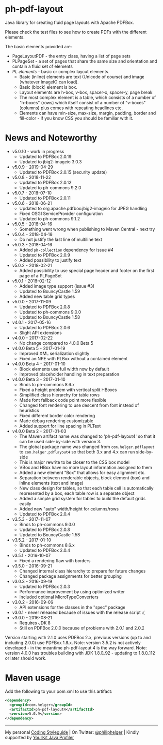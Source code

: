 # ph-pdf-layout

Java library for creating fluid page layouts with Apache PDFBox.

Please check the test files to see how to create PDFs with the different elements.

The basic elements provided are:
* PageLayoutPDF - the entry class, having a list of page sets
* PLPageSet - a set of pages that share the same size and orientation and contain a fluid set of elements
* *PL elements* - basic or complex layout elements.
  * Basic (inline) elements are text (Unicode of course) and image (whatever ImageIO can load).
  * Basic (block) element is box. 
  * Layout elements are h-box, v-box, spacer-x, spacer-y, page break
  * The most complex element is a table, which consists of a number of "h-boxes" (rows) which itself consist of a number of "v-boxes" (columns) plus comes with repeating headlines etc.
  * Elements can have min-size, max-size, margin, padding, border and fill-color - if you know CSS you should be familiar with it.

# News and Noteworthy

* v5.0.10 - work in progress
    * Updated to PDFBox 2.0.19
    * Updated to jbig2-imageio 3.0.3
* v5.0.9 - 2019-04-29
    * Updated to PDFBox 2.0.15 (security update)
* v5.0.8 - 2018-11-22
    * Updated to PDFBox 2.0.12
    * Updated to ph-commons 9.2.0
* v5.0.7 - 2018-07-10
    * Updated to PDFBox 2.0.11
* v5.0.6 - 2018-06-21
    * Updated to org.apache.pdfbox:jbig2-imageio for JPEG handling
    * Fixed OSGI ServiceProvider configuration
    * Updated to ph-commons 9.1.2
* v5.0.5 - 2018-04-16
    * Something went wrong when publishing to Maven Central - next try
* v5.0.4 - 2018-04-16
    * Do not justify the last line of multiline text
* v5.0.3 - 2018-04-16
    * Added `ph-collection` dependency for issue #4
    * Updated to PDFBox 2.0.9
    * Added possibility to justify text
* v5.0.2 - 2018-02-21
    * Added possibility to use special page header and footer on the first page of a PLPageSet
* v5.0.1 - 2018-02-12
    * Added image type support (issue #3)
    * Updated to BouncyCastle 1.59
    * Added new table grid types
* v5.0.0 - 2017-11-09
    * Updated to PDFBox 2.0.8
    * Updated to ph-commons 9.0.0
    * Updated to BouncyCastle 1.58
* v4.0.1 - 2017-05-16
    * Updated to PDFBox 2.0.6
    * Slight API extensions
* v4.0.0 - 2017-02-22
    * No change compared to 4.0.0 Beta 5
* v4.0.0 Beta 5 - 2017-01-19
    * Improved XML serialization slightly
    * Fixed an NPE with PLBox without a contained element
* v4.0.0 Beta 4 - 2017-01-10
    * Block elements use full width now by default
    * Improved placeholder handling in text preparation
* v4.0.0 Beta 3 - 2017-01-10
    * Binds to ph-commons 8.6.x
    * Fixed a height problem with vertical split HBoxes
    * Simplified class hierarchy for table rows
    * Made font fallback code point more flexible
    * Changed font rendering to use descent from font instead of heuristics
    * Fixed different border color rendering
    * Made debug rendering customizable
    * Added support for line spacing in PLText
* v4.0.0 Beta 2 - 2017-01-03
    * The Maven artifact name was changed to 'ph-pdf-layout4' so that it can be used side-by-side with version 3.
    * The global package name was changed from `com.helger.pdflayout` to `com.helger.pdflayout4` so that both 3.x and 4.x can run side-by-side
    * This is major rewrite to be closer to the CSS box model
    * VBox and HBox have no more layout information assigned to them
    * Added a new element "Box" that allows for easy alignment etc.
    * Separation between renderable objects, block element (box) and inline elements (text and image)
    * New class design for tables, so that each table cell is automatically represented by a box, each table row is a separate object
    * Added a simple grid system for tables to build the default grids easily
    * Added new "auto" width/height for columns/rows
    * Updated to PDFBox 2.0.4
* v3.5.3 - 2017-11-07
    * Binds to ph-commons 9.0.0
    * Updated to PDFBox 2.0.8
    * Updated to BouncyCastle 1.58
* v3.5.2 - 2017-01-10
    * Binds to ph-commons 8.6.x
    * Updated to PDFBox 2.0.4
* v3.5.1 - 2016-10-07
    * Fixed a rendering flaw with borders
* v3.5.0 - 2016-09-21
    * Changed internal class hierarchy to prepare for future changes
    * Changed package assignments for better grouping
* v3.0.3 - 2016-09-19
    * Updated to PDFBox 2.0.3
    * Performance improvement by using optimized writer
    * Included optional MicroTypeConverters
* v3.0.2 - 2016-09-06
    * API extensions for the classes in the "spec" package
* v3.0.1 - never released because of issues with the release script :(   
* v3.0.0 - 2016-08-21
    * Requires JDK 8
    * Still on PDFBox 2.0.0 because of problems with 2.0.1 and 2.0.2

Version starting with 2.1.0 uses PDFBox 2.x, previous versions (up to and including 2.0.0) use PDFBox 1.8.x.
Note: version 3.5.2 is not actively developed - in the meantime ph-pdf-layout 4 is the way forward.
Note: version 4.0.0 has troubles building with JDK 1.8.0_92 - updating to 1.8.0_112 or later should work.

# Maven usage

Add the following to your pom.xml to use this artifact:

```xml
<dependency>
  <groupId>com.helger</groupId>
  <artifactId>ph-pdf-layout4</artifactId>
  <version>5.0.9</version>
</dependency>
```

---

My personal [Coding Styleguide](https://github.com/phax/meta/blob/master/CodingStyleguide.md) |
On Twitter: <a href="https://twitter.com/philiphelger">@philiphelger</a> |
Kindly supported by [YourKit Java Profiler](https://www.yourkit.com)
